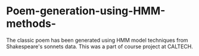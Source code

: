 # Poem-generation-using-HMM-methods-
The classic poem has been generated using HMM model techniques from Shakespeare's sonnets data. This was a part of course project at CALTECH.  

